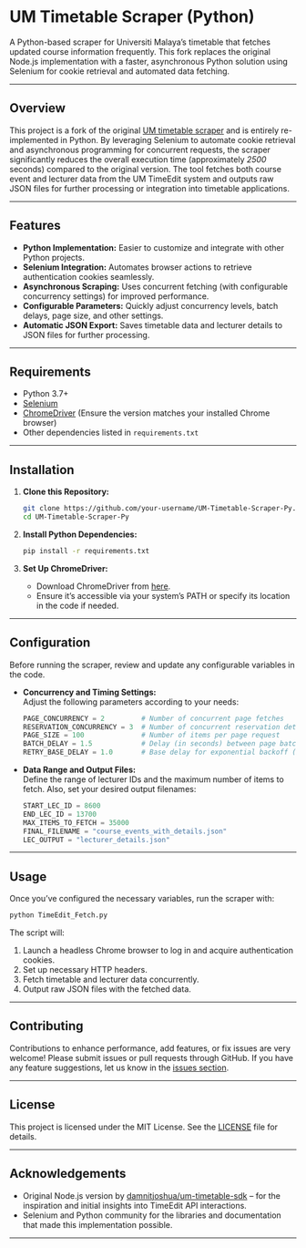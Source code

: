 # UM Timetable Scraper (Python)

A Python-based scraper for Universiti Malaya’s timetable that fetches updated course information frequently. This fork replaces the original Node.js implementation with a faster, asynchronous Python solution using Selenium for cookie retrieval and automated data fetching.

---

## Overview

This project is a fork of the original [UM timetable scraper](https://github.com/damnitjoshua/um-timetable-sdk) and is entirely re-implemented in Python. By leveraging Selenium to automate cookie retrieval and asynchronous programming for concurrent requests, the scraper significantly reduces the overall execution time (approximately *2500* seconds) compared to the original version. The tool fetches both course event and lecturer data from the UM TimeEdit system and outputs raw JSON files for further processing or integration into timetable applications.

---

## Features

- **Python Implementation:** Easier to customize and integrate with other Python projects.
- **Selenium Integration:** Automates browser actions to retrieve authentication cookies seamlessly.
- **Asynchronous Scraping:** Uses concurrent fetching (with configurable concurrency settings) for improved performance.
- **Configurable Parameters:** Quickly adjust concurrency levels, batch delays, page size, and other settings.
- **Automatic JSON Export:** Saves timetable data and lecturer details to JSON files for further processing.

---

## Requirements

- Python 3.7+
- [Selenium](https://pypi.org/project/selenium/)
- [ChromeDriver](https://chromedriver.chromium.org/) (Ensure the version matches your installed Chrome browser)
- Other dependencies listed in `requirements.txt`

---

## Installation

1. **Clone this Repository:**

   ```bash
   git clone https://github.com/your-username/UM-Timetable-Scraper-Py.git
   cd UM-Timetable-Scraper-Py
   ```

2. **Install Python Dependencies:**

   ```bash
   pip install -r requirements.txt
   ```

3. **Set Up ChromeDriver:**

   - Download ChromeDriver from [here](https://chromedriver.chromium.org/).
   - Ensure it’s accessible via your system’s PATH or specify its location in the code if needed.

---

## Configuration

Before running the scraper, review and update any configurable variables in the code.

- **Concurrency and Timing Settings:**  
  Adjust the following parameters according to your needs:

  ```python
  PAGE_CONCURRENCY = 2         # Number of concurrent page fetches
  RESERVATION_CONCURRENCY = 3  # Number of concurrent reservation detail fetches
  PAGE_SIZE = 100              # Number of items per page request
  BATCH_DELAY = 1.5            # Delay (in seconds) between page batches
  RETRY_BASE_DELAY = 1.0       # Base delay for exponential backoff (in seconds)
  ```

- **Data Range and Output Files:**  
  Define the range of lecturer IDs and the maximum number of items to fetch. Also, set your desired output filenames:

  ```python
  START_LEC_ID = 8600
  END_LEC_ID = 13700
  MAX_ITEMS_TO_FETCH = 35000
  FINAL_FILENAME = "course_events_with_details.json"
  LEC_OUTPUT = "lecturer_details.json"
  ```

---

## Usage

Once you’ve configured the necessary variables, run the scraper with:

```bash
python TimeEdit_Fetch.py
```

The script will:
1. Launch a headless Chrome browser to log in and acquire authentication cookies.
2. Set up necessary HTTP headers.
3. Fetch timetable and lecturer data concurrently.
4. Output raw JSON files with the fetched data.

---

## Contributing

Contributions to enhance performance, add features, or fix issues are very welcome! Please submit issues or pull requests through GitHub. If you have any feature suggestions, let us know in the [issues section](https://github.com/your-username/UM-Timetable-Scraper-Py/issues).

---

## License

This project is licensed under the MIT License. See the [LICENSE](LICENSE) file for details.

---

## Acknowledgements

- Original Node.js version by [damnitjoshua/um-timetable-sdk](https://github.com/damnitjoshua/um-timetable-sdk) – for the inspiration and initial insights into TimeEdit API interactions.
- Selenium and Python community for the libraries and documentation that made this implementation possible.

---
